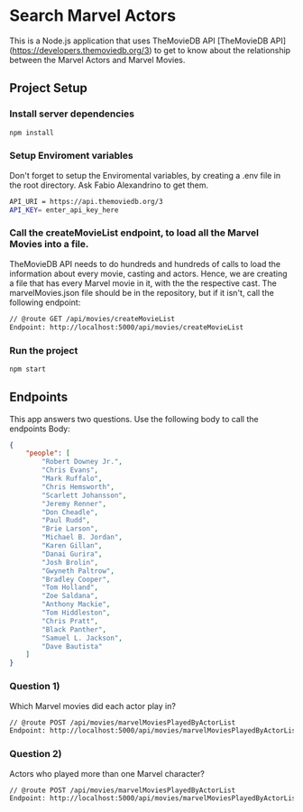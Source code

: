 # Search Marvel Actors

This is a Node.js application that uses TheMovieDB API  [TheMovieDB API] (https://developers.themoviedb.org/3) to get to know about the relationship between the Marvel Actors and Marvel Movies.

## Project Setup
### Install server dependencies

```bash
npm install
```
### Setup Enviroment variables
Don't forget to setup the Enviromental variables, by creating a .env file in the root directory.
Ask Fabio Alexandrino to get them.
```bash
API_URI = https://api.themoviedb.org/3
API_KEY= enter_api_key_here
```

### Call the createMovieList endpoint, to load all the Marvel Movies into a file.
TheMovieDB API needs to do hundreds and hundreds of calls to load the information about every movie, casting and actors. Hence, we are creating a file that has every Marvel movie in it, with the the respective cast.
The marvelMovies.json file should be in the repository, but if it isn't, call the following endpoint:
```bash
// @route GET /api/movies/createMovieList
Endpoint: http://localhost:5000/api/movies/createMovieList
```

### Run the project
```bash
npm start
```
## Endpoints
This app answers two questions.
Use the following body to call the endpoints
Body:
```json
{
	"people": [
		"Robert Downey Jr.",
		"Chris Evans",
		"Mark Ruffalo",
		"Chris Hemsworth",
		"Scarlett Johansson",
		"Jeremy Renner",
		"Don Cheadle",
		"Paul Rudd",
		"Brie Larson",
		"Michael B. Jordan",
		"Karen Gillan",
		"Danai Gurira",
		"Josh Brolin",
		"Gwyneth Paltrow",
		"Bradley Cooper",
		"Tom Holland",
		"Zoe Saldana",
		"Anthony Mackie",
		"Tom Hiddleston",
		"Chris Pratt",
		"Black Panther",
		"Samuel L. Jackson",
		"Dave Bautista"
	]
}
```

###  Question 1) 
Which Marvel movies did each actor play in?
```bash
// @route POST /api/movies/marvelMoviesPlayedByActorList
Endpoint: http://localhost:5000/api/movies/marvelMoviesPlayedByActorList
```

###  Question 2) 
Actors who played more than one Marvel character?
```bash
// @route POST /api/movies/marvelMoviesPlayedByActorList
Endpoint: http://localhost:5000/api/movies/marvelMoviesPlayedByActorList

```